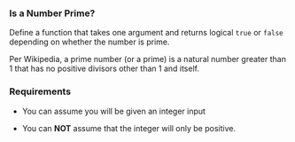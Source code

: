 ### Is a Number Prime?

Define a function that takes one argument and returns logical `true` or `false` depending on whether the number is prime.

Per Wikipedia, a prime number (or a prime) is a natural number greater than 1 that has no positive divisors other than 1 and itself.

### Requirements

* You can assume you will be given an integer input

* You can **NOT** assume that the integer will only be positive.
